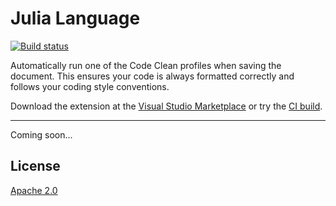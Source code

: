 # Julia Language

[![Build status](https://ci.appveyor.com/api/projects/status/n7l9gi2b3qu37gut?svg=true)](https://ci.appveyor.com/project/madskristensen/julialanguage)

Automatically run one of the Code Clean profiles when saving the document. This ensures your code is always formatted correctly and follows your coding style conventions.

Download the extension at the
[Visual Studio Marketplace](https://marketplace.visualstudio.com/items?itemName=MadsKristensen.JuliaLanguage)
or try the
[CI build](http://vsixgallery.com/extension/JuliaLanguage.f47f50eb-bd98-45d8-b90c-6182c76d816f/).

---------------------------------------
Coming soon...

## License
[Apache 2.0](LICENSE)
